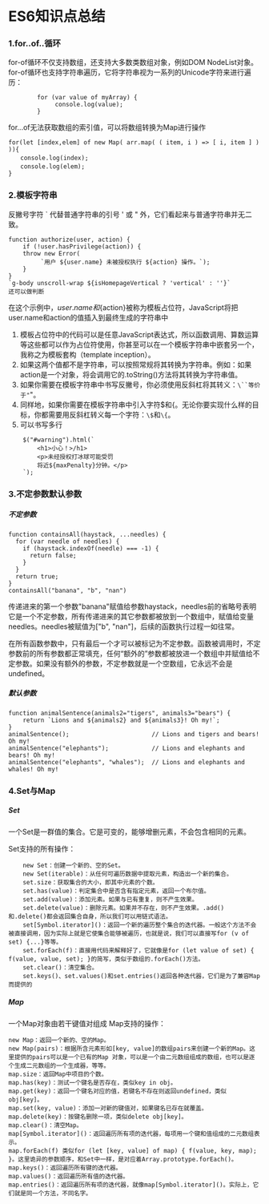 # ES6知识点总结

### 1.for..of..循环
	
for-of循环不仅支持数组，还支持大多数类数组对象，例如DOM NodeList对象。for-of循环也支持字符串遍历，它将字符串视为一系列的Unicode字符来进行遍历：


```
		for (var value of myArray) {
		 	 console.log(value);
		}
```


for...of无法获取数组的索引值，可以将数组转换为Map进行操作


```
for(let [index,elem] of new Map( arr.map( ( item, i ) => [ i, item ] ) )){
　　console.log(index);
　　console.log(elem);
}
```


### 2.模板字符串
反撇号字符 ` 代替普通字符串的引号 ' 或 " 外，它们看起来与普通字符串并无二致。

	function authorize(user, action) {
  		if (!user.hasPrivilege(action)) {
    	throw new Error(
     		 `用户 ${user.name} 未被授权执行 ${action} 操作。`);
  		}
	}	
	`g-body unscroll-wrap ${isHomepageVertical ? 'vertical' : ''}`
	还可以做判断

在这个示例中，${user.name}和${action}被称为模板占位符，JavaScript将把user.name和action的值插入到最终生成的字符串中

1. 模板占位符中的代码可以是任意JavaScript表达式，所以函数调用、算数运算等这些都可以作为占位符使用，你甚至可以在一个模板字符串中嵌套另一个，我称之为模板套构（template inception）。
1. 如果这两个值都不是字符串，可以按照常规将其转换为字符串。例如：如果action是一个对象，将会调用它的.toString()方法将其转换为字符串值。
1. 如果你需要在模板字符串中书写反撇号，你必须使用反斜杠将其转义：`\``等价于"`"。
1. 同样地，如果你需要在模板字符串中引入字符$和{。无论你要实现什么样的目标，你都需要用反斜杠转义每一个字符：`\$`和`\{`。
2. 可以书写多行

```
	$("#warning").html(`
	  	<h1>小心！>/h1>
	  	<p>未经授权打冰球可能受罚
	  	将近${maxPenalty}分钟。</p>
	`);
```
### 3.不定参数默认参数
	
##### 不定参数


```
function containsAll(haystack, ...needles) {
  for (var needle of needles) {
    if (haystack.indexOf(needle) === -1) {
      return false;
    }
  }
  return true;
}
containsAll("banana", "b", "nan")

```
传递进来的第一个参数"banana"赋值给参数haystack，needles前的省略号表明它是一个不定参数，所有传递进来的其它参数都被放到一个数组中，赋值给变量needles。needles被赋值为["b", "nan"]，后续的函数执行过程一如往常。

在所有函数参数中，只有最后一个才可以被标记为不定参数。函数被调用时，不定参数前的所有参数都正常填充，任何“额外的”参数都被放进一个数组中并赋值给不定参数。如果没有额外的参数，不定参数就是一个空数组，它永远不会是undefined。

##### 默认参数

```
function animalSentence(animals2="tigers", animals3="bears") {
    return `Lions and ${animals2} and ${animals3}! Oh my!`;
}
animalSentence();                       // Lions and tigers and bears! Oh my!
animalSentence("elephants");            // Lions and elephants and bears! Oh my!
animalSentence("elephants", "whales");  // Lions and elephants and whales! Oh my!
```

### 4.Set与Map
##### 	Set

一个Set是一群值的集合。它是可变的，能够增删元素，不会包含相同的元素。

Set支持的所有操作：

```
	new Set：创建一个新的、空的Set。
	new Set(iterable)：从任何可遍历数据中提取元素，构造出一个新的集合。
	set.size：获取集合的大小，即其中元素的个数。
	set.has(value)：判定集合中是否含有指定元素，返回一个布尔值。
	set.add(value)：添加元素。如果与已有重复，则不产生效果。
	set.delete(value)：删除元素。如果并不存在，则不产生效果。.add()和.delete()都会返回集合自身，所以我们可以用链式语法。
	set[Symbol.iterator]()：返回一个新的遍历整个集合的迭代器。一般这个方法不会被直接调用，因为实际上就是它使集合能够被遍历，也就是说，我们可以直接写for (v of set) {...}等等。
	set.forEach(f)：直接用代码来解释好了，它就像是for (let value of set) { f(value, value, set); }的简写，类似于数组的.forEach()方法。
	set.clear()：清空集合。
	set.keys()、set.values()和set.entries()返回各种迭代器，它们是为了兼容Map而提供的
```

##### Map

一个Map对象由若干键值对组成
Map支持的操作：

```
new Map：返回一个新的、空的Map。
new Map(pairs)：根据所含元素形如[key, value]的数组pairs来创建一个新的Map。这里提供的pairs可以是一个已有的Map 对象，可以是一个由二元数组组成的数组，也可以是逐个生成二元数组的一个生成器，等等。
map.size：返回Map中项目的个数。
map.has(key)：测试一个键名是否存在，类似key in obj。
map.get(key)：返回一个键名对应的值，若键名不存在则返回undefined，类似obj[key]。
map.set(key, value)：添加一对新的键值对，如果键名已存在就覆盖。
map.delete(key)：按键名删除一项，类似delete obj[key]。
map.clear()：清空Map。
map[Symbol.iterator]()：返回遍历所有项的迭代器，每项用一个键和值组成的二元数组表示。
map.forEach(f) 类似for (let [key, value] of map) { f(value, key, map); }。这里诡异的参数顺序，和Set中一样，是对应着Array.prototype.forEach()。
map.keys()：返回遍历所有键的迭代器。
map.values()：返回遍历所有值的迭代器。
map.entries()：返回遍历所有项的迭代器，就像map[Symbol.iterator]()。实际上，它们就是同一个方法，不同名字。
```





	
	




















